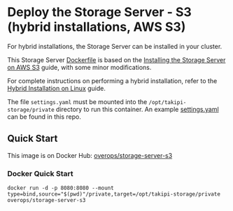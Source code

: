 # Deploy the Storage Server - S3 (hybrid installations, AWS S3)

For hybrid installations, the Storage Server can be installed in your cluster.

This Storage Server [Dockerfile](Dockerfile) is based on the [Installing the Storage Server on AWS S3](https://doc.overops.com/docs/installing-the-storage-server-on-aws-s3) guide, with some minor modifications.

For complete instructions on performing a hybrid installation, refer to the [Hybrid Installation on Linux](https://doc.overops.com/docs/linux-hybrid-installation) guide.

The file `settings.yaml` must be mounted into the `/opt/takipi-storage/private` directory to run this container. An example [settings.yaml](private/settings.yaml) can be found in this repo.

## Quick Start

This image is on Docker Hub: [overops/storage-server-s3](https://hub.docker.com/r/overops/storage-server-s3)

### Docker Quick Start

```console
docker run -d -p 8080:8080 --mount type=bind,source="$(pwd)"/private,target=/opt/takipi-storage/private overops/storage-server-s3
```